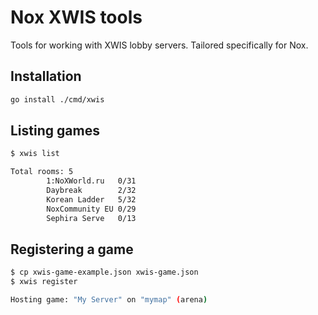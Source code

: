 # Nox XWIS tools

Tools for working with XWIS lobby servers. Tailored specifically for Nox.

## Installation

```bash
go install ./cmd/xwis
```

## Listing games

```bash
$ xwis list

Total rooms: 5
        1:NoXWorld.ru   0/31
        Daybreak        2/32
        Korean Ladder   5/32
        NoxCommunity EU 0/29
        Sephira Serve   0/13
```

## Registering a game

```bash
$ cp xwis-game-example.json xwis-game.json
$ xwis register

Hosting game: "My Server" on "mymap" (arena)
```